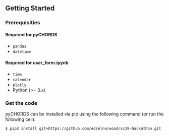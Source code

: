 ## Getting Started

### Prerequisities
#### Required for **pyCHORDS**
* `pandas`
* `datetime`
#### Required for **user_form.ipynb**
* `time`
* `calendar`
* `plotly`
* Python (>= 3.x)

### Get the code

pyCHORDS can be installed via pip using the following command (or run the following cell):

    $ pip3 install git+https://github.com/edselnorwood/sc19-hackathon.git
